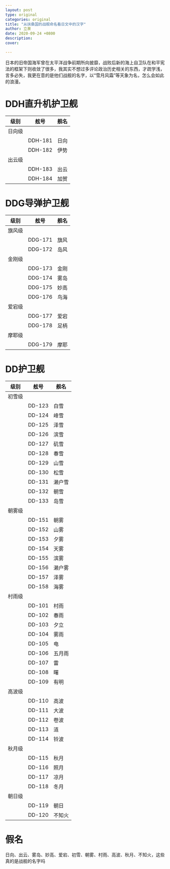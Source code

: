 ```yaml
---
layout: post
type: original
categories: original
title: "从扶桑国的战舰命名看日文中的汉字"
author: 立泉
date: 2020-09-24 +0800
description: 
cover: 

---
```


日本的旧帝国海军曾在太平洋战争前期所向披靡，战败后新的海上自卫队在和平宪法的框架下则收敛了很多，我其实不想过多评论政治历史相关的东西，才疏学浅，言多必失，我更在意的是他们战舰的名字，以“雪月风霜”等天象为名，怎么会如此的浪漫。

# DDH直升机护卫舰

| 级别   | 舷号    | 舰名 |
|--------|---------|------|
| 日向级 |         |      |
|        | DDH-181 | 日向 |
|        | DDH-182 | 伊势 |
| 出云级 |         |      |
|        | DDH-183 | 出云 |
|        | DDH-184 | 加贺 |

# DDG导弹护卫舰

| 级别   | 舷号    | 舰名 |
|--------|---------|------|
| 旗风级 |         |      |
|        | DDG-171 | 旗风 |
|        | DDG-172 | 岛风 |
| 金刚级 |         |      |
|        | DDG-173 | 金刚 |
|        | DDG-174 | 雾岛 |
|        | DDG-175 | 妙高 |
|        | DDG-176 | 鸟海 |
| 爱宕级 |         |      |
|        | DDG-177 | 爱宕 |
|        | DDG-178 | 足柄 |
| 摩耶级 |         |      |
|        | DDG-179 | 摩耶 |

# DD护卫舰

| 级别   | 舷号   | 舰名   |
|--------|--------|--------|
| 初雪级 |        |        |
|        | DD-123 | 白雪   |
|        | DD-124 | 峰雪   |
|        | DD-125 | 泽雪   |
|        | DD-126 | 滨雪   |
|        | DD-127 | 矶雪   |
|        | DD-128 | 春雪   |
|        | DD-129 | 山雪   |
|        | DD-130 | 松雪   |
|        | DD-131 | 濑户雪 |
|        | DD-132 | 朝雪   |
|        | DD-133 | 岛雪   |
| 朝雾级 |        |        |
|        | DD-151 | 朝雾   |
|        | DD-152 | 山雾   |
|        | DD-153 | 夕雾   |
|        | DD-154 | 天雾   |
|        | DD-155 | 滨雾   |
|        | DD-156 | 濑户雾 |
|        | DD-157 | 泽雾   |
|        | DD-158 | 海雾   |
| 村雨级 |        |        |
|        | DD-101 | 村雨   |
|        | DD-102 | 春雨   |
|        | DD-103 | 夕立   |
|        | DD-104 | 雾雨   |
|        | DD-105 | 电     |
|        | DD-106 | 五月雨 |
|        | DD-107 | 雷     |
|        | DD-108 | 曙     |
|        | DD-109 | 有明   |
| 高波级 |        |        |
|        | DD-110 | 高波   |
|        | DD-111 | 大波   |
|        | DD-112 | 卷波   |
|        | DD-113 | 涟     |
|        | DD-114 | 铃波   |
| 秋月级 |        |        |
|        | DD-115 | 秋月   |
|        | DD-116 | 照月   |
|        | DD-117 | 凉月   |
|        | DD-118 | 冬月   |
| 朝日级 |        |        |
|        | DD-119 | 朝日   |
|        | DD-120 | 不知火 |

# 假名

日向、出云、雾岛、妙高、爱宕、初雪、朝雾、村雨、高波、秋月、不知火，这些真的是战舰的名字吗